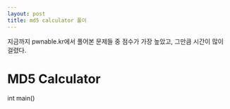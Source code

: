 ```yaml
---
layout: post
title: md5 calculator 풀이
---
```


지금까지 pwnable.kr에서 풀어본 문제들 중 점수가 가장 높았고, 그만큼 시간이 많이 걸렸다.

# MD5 Calculator

int main()
<!--stackedit_data:
eyJoaXN0b3J5IjpbLTE3NzE1MTEwMzBdfQ==
-->